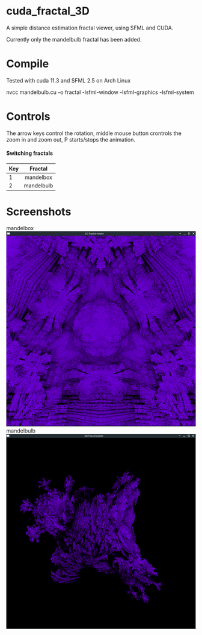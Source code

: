 # cuda_fractal_3D
A simple distance estimation fractal viewer, using SFML and CUDA.

Currently only the mandelbulb fractal has been added. 

# Compile 
Tested with cuda 11.3 and SFML 2.5 on Arch Linux

nvcc mandelbulb.cu -o fractal -lsfml-window  -lsfml-graphics -lsfml-system 

# Controls
The arrow keys control the rotation, middle mouse button crontrols the zoom in and zoom out, P starts/stops the animation.

#### Switching fractals
| Key           |  Fractal      |
| ------------- |:-------------:| 
| 1             | mandelbox     |
| 2             | mandelbulb    |


# Screenshots
mandelbox
![mandelbulb](mandelbox.png)
mandelbulb
![mandelbulb](mandelbulb.png)

